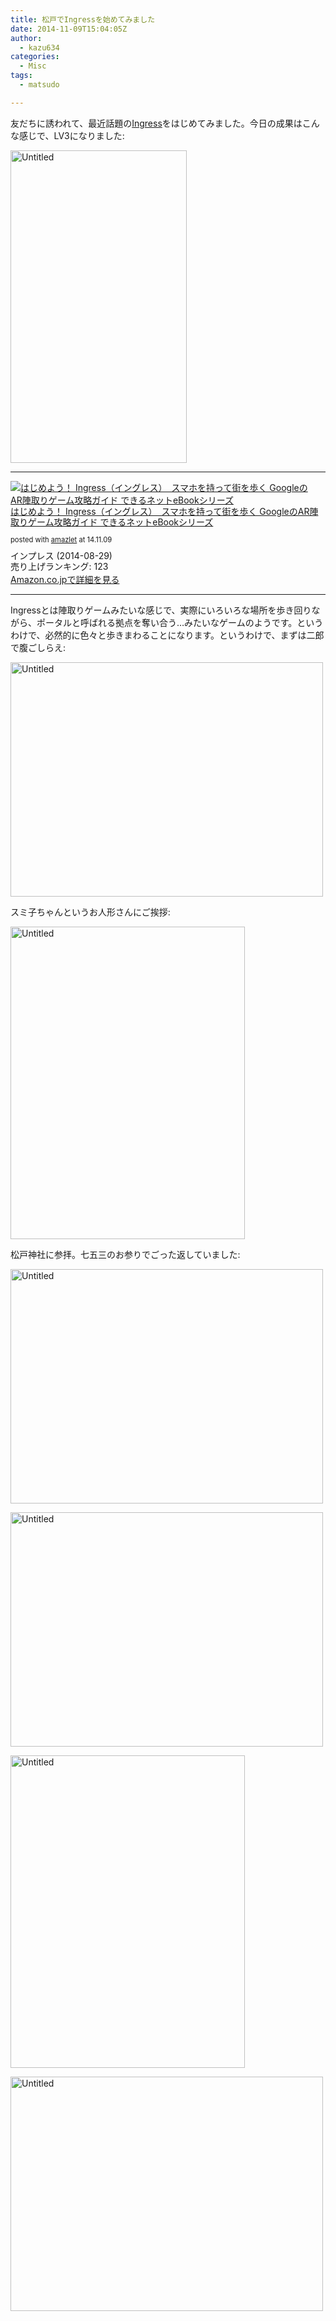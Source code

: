```yaml
---
title: 松戸でIngressを始めてみました
date: 2014-11-09T15:04:05Z
author:
  - kazu634
categories:
  - Misc
tags:
  - matsudo

---
```

友だちに誘われて、最近話題の<a href="https://www.ingress.com/intel" onclick="__gaTracker('send', 'event', 'outbound-article', 'https://www.ingress.com/intel', 'Ingress');">Ingress</a>をはじめてみました。今日の成果はこんな感じで、LV3になりました:

<a href="https://www.flickr.com/photos/42332031@N02/15749032812" onclick="__gaTracker('send', 'event', 'outbound-article', 'https://www.flickr.com/photos/42332031@N02/15749032812', '');" title="Untitled by Kazuhiro MUSASHI, on Flickr"><img class="aligncenter" src="https://farm8.staticflickr.com/7501/15749032812_e932a1f70d.jpg" alt="Untitled" width="282" height="500" /></a>

* * *

<div class="amazlet-box" style="margin-bottom: 0px;">
<div class="amazlet-image" style="float: left; margin: 0px 12px 1px 0px;">
<a href="https://www.amazon.co.jp/exec/obidos/ASIN/B00N3S5S44/simsnes-22/ref=nosim/" onclick="__gaTracker('send', 'event', 'outbound-article', 'https://www.amazon.co.jp/exec/obidos/ASIN/B00N3S5S44/simsnes-22/ref=nosim/', '');" target="_blank" name="amazletlink"><img style="border: none;" src="https://images-na.ssl-images-amazon.com/images/I/51N08S9IxxL._SL160_.jpg" alt="はじめよう！ Ingress（イングレス）　スマホを持って街を歩く GoogleのAR陣取りゲーム攻略ガイド できるネットeBookシリーズ" /></a>
</div>
  
<div class="amazlet-info" style="line-height: 120%; margin-bottom: 10px;">
<div class="amazlet-name" style="margin-bottom: 10px; line-height: 120%;">
<p>
<a href="https://www.amazon.co.jp/exec/obidos/ASIN/B00N3S5S44/simsnes-22/ref=nosim/" onclick="__gaTracker('send', 'event', 'outbound-article', 'https://www.amazon.co.jp/exec/obidos/ASIN/B00N3S5S44/simsnes-22/ref=nosim/', 'はじめよう！ Ingress（イングレス）　スマホを持って街を歩く GoogleのAR陣取りゲーム攻略ガイド できるネットeBookシリーズ');" target="_blank" name="amazletlink">はじめよう！ Ingress（イングレス）　スマホを持って街を歩く GoogleのAR陣取りゲーム攻略ガイド できるネットeBookシリーズ</a>
</p>
      
<div class="amazlet-powered-date" style="font-size: 80%; margin-top: 5px; line-height: 120%;">
        posted with <a href="http://www.amazlet.com/" onclick="__gaTracker('send', 'event', 'outbound-article', 'http://www.amazlet.com/', 'amazlet');" title="amazlet"  target="_blank">amazlet</a> at 14.11.09
</div>
</div>
    
<div class="amazlet-detail">
      インプレス (2014-08-29)<br /> 売り上げランキング: 123
</div>
    
<div class="amazlet-sub-info" style="float: left;">
<div class="amazlet-link" style="margin-top: 5px;">
<a href="https://www.amazon.co.jp/exec/obidos/ASIN/B00N3S5S44/simsnes-22/ref=nosim/" onclick="__gaTracker('send', 'event', 'outbound-article', 'https://www.amazon.co.jp/exec/obidos/ASIN/B00N3S5S44/simsnes-22/ref=nosim/', 'Amazon.co.jpで詳細を見る');" target="_blank" name="amazletlink">Amazon.co.jpで詳細を見る</a>
</div>
</div>
</div>
  
<div class="amazlet-footer" style="clear: left;">
</div>
</div>

<!--more-->

* * *

Ingressとは陣取りゲームみたいな感じで、実際にいろいろな場所を歩き回りながら、ポータルと呼ばれる拠点を奪い合う…みたいなゲームのようです。というわけで、必然的に色々と歩きまわることになります。というわけで、まずは二郎で腹ごしらえ:

<a href="https://www.flickr.com/photos/42332031@N02/15562042878" onclick="__gaTracker('send', 'event', 'outbound-article', 'https://www.flickr.com/photos/42332031@N02/15562042878', '');" title="Untitled by Kazuhiro MUSASHI, on Flickr"><img class="aligncenter" src="https://farm4.staticflickr.com/3938/15562042878_5052b653b6.jpg" alt="Untitled" width="500" height="375" /></a>

スミ子ちゃんというお人形さんにご挨拶:

<a href="https://www.flickr.com/photos/42332031@N02/15561600209" onclick="__gaTracker('send', 'event', 'outbound-article', 'https://www.flickr.com/photos/42332031@N02/15561600209', '');" title="Untitled by Kazuhiro MUSASHI, on Flickr"><img class="aligncenter" src="https://farm4.staticflickr.com/3954/15561600209_12d35dab40.jpg" alt="Untitled" width="375" height="500" /></a>

松戸神社に参拝。七五三のお参りでごった返していました:

<a href="https://www.flickr.com/photos/42332031@N02/15561602909" onclick="__gaTracker('send', 'event', 'outbound-article', 'https://www.flickr.com/photos/42332031@N02/15561602909', '');" title="Untitled by Kazuhiro MUSASHI, on Flickr"><img class="aligncenter" src="https://farm4.staticflickr.com/3950/15561602909_2516e5dbba.jpg" alt="Untitled" width="500" height="375" /></a>

<a href="https://www.flickr.com/photos/42332031@N02/15562050558" onclick="__gaTracker('send', 'event', 'outbound-article', 'https://www.flickr.com/photos/42332031@N02/15562050558', '');" title="Untitled by Kazuhiro MUSASHI, on Flickr"><img class="aligncenter" src="https://farm8.staticflickr.com/7468/15562050558_da4c6770ee.jpg" alt="Untitled" width="500" height="375" /></a>

<a href="https://www.flickr.com/photos/42332031@N02/15562325477" onclick="__gaTracker('send', 'event', 'outbound-article', 'https://www.flickr.com/photos/42332031@N02/15562325477', '');" title="Untitled by Kazuhiro MUSASHI, on Flickr"><img class="aligncenter" src="https://farm8.staticflickr.com/7523/15562325477_7ba74dcfe5.jpg" alt="Untitled" width="375" height="500" /></a>

<a href="https://www.flickr.com/photos/42332031@N02/15723787066" onclick="__gaTracker('send', 'event', 'outbound-article', 'https://www.flickr.com/photos/42332031@N02/15723787066', '');" title="Untitled by Kazuhiro MUSASHI, on Flickr"><img class="aligncenter" src="https://farm6.staticflickr.com/5616/15723787066_faa8f53965.jpg" alt="Untitled" width="500" height="375" /></a>
